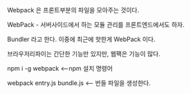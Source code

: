 Webpack 은 프론트부분의 파일을 모아주는 것이다.

WebPack - 서버사이드에서 하는 모듈 관리를 프론트엔드에서도 하자.

Bundler 라고 한다. 이중에 최근에 핫한게 WebPack 이다.

브라우저리파이는 간단한 기능만 있지만,
웹팩은 기능이 많다.


npm i -g webpack <--npm 설치 명령어

webpack entry.js bundle.js <-- 번들 파일을 생성한다.
